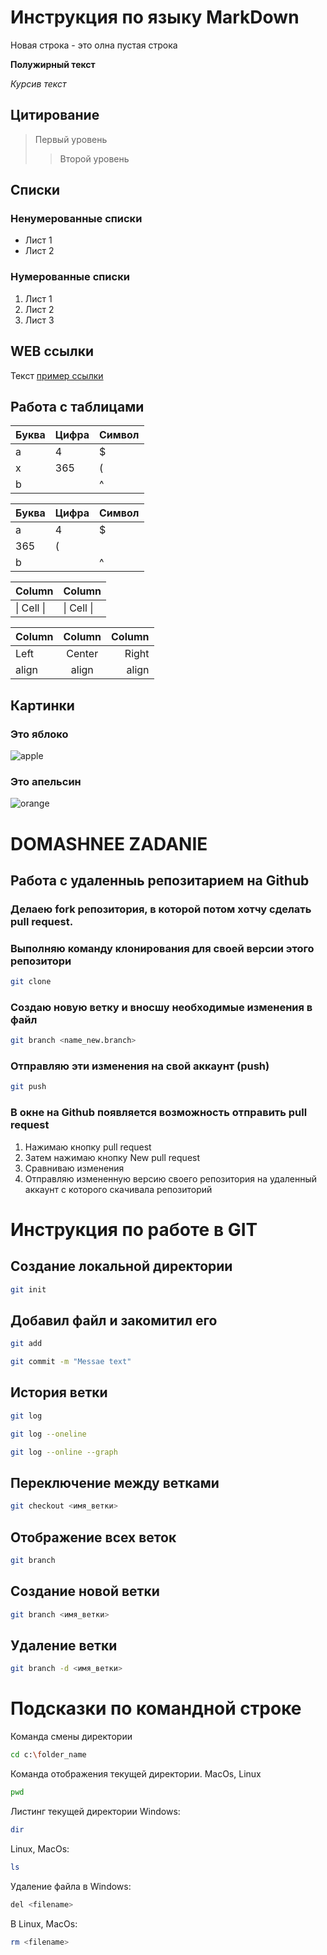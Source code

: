 # Инструкция по языку MarkDown

Новая строка - это олна пустая строка

**Полужирный текст**

*Курсив текст*

## Цитирование
> Первый уровень
>> Второй уровень

## Списки
### Ненумерованные списки
* Лист 1
* Лист 2
### Нумерованные списки
1. Лист 1
2. Лист 2
3. Лист 3

## WEB ссылки
Текст [пример ссылки](http.example.com "Всплывающая подсказка")

## Работа с таблицами

Буква | Цифра | Символ
------ | ------|----------
a      | 4     | $
x      | 365    | (
b      |       | ^  

Буква|Цифра|Символ
---|---|---
a|4|$
 |365|(
b| |^  

Column | Column
------ | ------
\| Cell \|| \| Cell \|  


Column | Column | Column
:----- | :----: | -----:
Left   | Center | Right
align  | align  | align

## Картинки

### Это яблоко

![apple](apple.jpg)

### Это апельсин

![orange](orange.png)

# DOMASHNEE ZADANIE
## Работа с удаленныь репозитарием на Github
### Делаею fork репозитория, в которой потом хотчу сделать pull request.
### Выполняю команду клонирования для своей версии этого репозитори
```sh
git clone 
```
### Создаю новую ветку и вносшу необходимые изменения в файл
```sh
git branch <name_new.branch>
```
### Отправляю эти изменения на свой аккаунт (push)
```sh
git push
```
### В окне на Github появляется возможность отправить pull request
1. Нажимаю кнопку pull request
2. Затем нажимаю кнопку New pull request
3. Сравниваю изменения
4. Отправляю измененную версию своего репозитория на удаленный аккаунт с которого скачивала репозиторий

# Инструкция по работе в GIT
## Создание локальной директории
```sh
git init
```
## Добавил файл и закомитил его
```sh
git add 
```
```sh
git commit -m "Messae text"
```
## История ветки
```sh
git log
```
```sh
git log --oneline
```
```sh
git log --online --graph
```
## Переключение между ветками
```sh
git checkout <имя_ветки>
```

## Отображение всех веток
```sh
git branch
```

## Создание новой ветки
```sh
git branch <имя_ветки>
```

## Удаление ветки
```sh
git branch -d <имя_ветки>
```

# Подсказки по командной строке

Команда смены директории
```sh
cd c:\folder_name
```

Команда отображения текущей директории.
MacOs, Linux
```sh
pwd
```
Листинг текущей директории
Windows:
```sh
dir
```
Linux, MacOs:
```sh
ls
```

Удаление файла в Windows:
```sh
del <filename>
```
В Linux, MacOs:
```sh
rm <filename>
```
